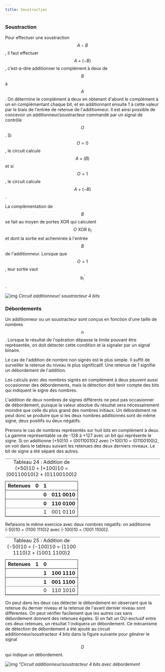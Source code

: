 ```yaml
---
title: Soustraction
---
```


### Soustraction

Pour effectuer une soustraction $$A - B$$, il faut effectuer $$A +
(-B)$$, c’est-à-dire additionner le complément à deux de $$B$$ à
$$A$$. On détermine le complément à deux en obtenant d'abord le
complément à un en complémentant chaque bit, et en additionnant ensuite
1 à cette valeur par le biais de l'entrée de retenue de l'additionneur. Il
est ainsi possible de concevoir un additionneur/soustracteur commandé
par un signal de contrôle $$O$$. Si $$O=0$$, le circuit calcule $$A +
(B)$$ et si $$O=1$$, le circuit calcule $$A + (-B)$$.

La complémentation de $$B$$ se fait au moyen de portes XOR qui
calculent $$O  \mbox{ XOR }  b_i$$ et dont la sortie est acheminée à l'entrée
$$B$$ de l'additionneur. Lorsque que $$O=1$$, leur sortie vaut
$$b_i^\prime$$.

![img]({{site.baseurl}}/img/add_sous.svg "Circuit additionneur/ soustracteur 4 bits")
*Circuit additionneur/ soustracteur 4 bits*

### Débordements

Un additionneur ou un soustracteur sont conçus en fonction d'une
taille de nombres $$n$$. Lorsque le résultat de l'opération dépasse la
limite pouvant être représentée, on doit détecter cette condition et
la signaler par un signal binaire.

Le cas de l'addition de nombre non signés est le plus simple. Il
suffit de surveiller la retenue du niveau le plus significatif. Une
retenue de 1 signifie un débordement de l'addition.

Les calculs avec des nombres signés en complément à deux peuvent aussi
occasionner des débordements, mais la détection doit tenir compte des
bits qui indiquent le signe des nombres.

L'addition de deux nombres de signes différents ne peut pas
occasionner de débordement, puisque la valeur absolue du résultat sera
nécessairement moindre que celle du plus grand des nombres
initiaux. Un débordement ne peut donc se produire que si les deux
nombres additionnés sont de même signe, deux positifs ou deux
négatifs.

Prenons le cas de nombres représentés sur huit bits en complément à
deux. La gamme représentable va de -128 à +127 avec un bit qui
représente le signe. Si on additionne (+50)10 = (00110010)2 avec
(+100)10 = (01100100)2, on voit dans le tableau suivant les retenues
des deux derniers niveaux. Le bit de signe a été séparé des autres.

<table id="orgf92473f" border="2" cellspacing="0" cellpadding="6" rules="groups" frame="hsides">
<caption class="t-above"><span class="table-number">Tableau 24 :</span> Addition de (+50)10 + (+100)10 = (00110010)2 + (01100100)2</caption>

<colgroup>
<col  class="org-left" />

<col  class="org-right" />

<col  class="org-right" />

<col  class="org-left" />
</colgroup>
<thead>
<tr>
<th scope="col" class="org-left">Retenues</th>
<th scope="col" class="org-right">0</th>
<th scope="col" class="org-right">1</th>
<th scope="col" class="org-left">&#xa0;</th>
</tr>


<tr>
<th scope="col" class="org-left">&#xa0;</th>
<th scope="col" class="org-right">&#xa0;</th>
<th scope="col" class="org-right">0</th>
<th scope="col" class="org-left">011 0010</th>
</tr>


<tr>
<th scope="col" class="org-left">&#xa0;</th>
<th scope="col" class="org-right">&#xa0;</th>
<th scope="col" class="org-right">0</th>
<th scope="col" class="org-left">110 0100</th>
</tr>
</thead>

<tbody>
<tr>
<td class="org-left">&#xa0;</td>
<td class="org-right">&#xa0;</td>
<td class="org-right">1</td>
<td class="org-left">001 0110</td>
</tr>
</tbody>
</table>

Refaisons le même exercice avec deux nombres négatifs: on additionne
(-50)10 = (1100 1110)2 avec (-100)10 = (1001 1100)2. 

<table id="orgeae1ca6" border="2" cellspacing="0" cellpadding="6" rules="groups" frame="hsides">
<caption class="t-above"><span class="table-number">Tableau 25 :</span> Addition de (-50)10 + (-100)10 = (1100 1110)2 + (1001 1100)2</caption>

<colgroup>
<col  class="org-left" />

<col  class="org-right" />

<col  class="org-right" />

<col  class="org-left" />
</colgroup>
<thead>
<tr>
<th scope="col" class="org-left">Retenues</th>
<th scope="col" class="org-right">1</th>
<th scope="col" class="org-right">0</th>
<th scope="col" class="org-left">&#xa0;</th>
</tr>


<tr>
<th scope="col" class="org-left">&#xa0;</th>
<th scope="col" class="org-right">&#xa0;</th>
<th scope="col" class="org-right">1</th>
<th scope="col" class="org-left">100 1110</th>
</tr>


<tr>
<th scope="col" class="org-left">&#xa0;</th>
<th scope="col" class="org-right">&#xa0;</th>
<th scope="col" class="org-right">1</th>
<th scope="col" class="org-left">001 1100</th>
</tr>
</thead>

<tbody>
<tr>
<td class="org-left">&#xa0;</td>
<td class="org-right">&#xa0;</td>
<td class="org-right">0</td>
<td class="org-left">110 1010</td>
</tr>
</tbody>
</table>

On peut dans les deux cas détecter le débordement en observant que la
retenue du dernier niveau et la retenue de l'avant dernier niveau sont
différentes. On peut vérifier facilement que les autres cas sans
débordement donnent des retenues égales. Si on fait un OU-exclusif
entre ces deux retenues, un résultat 1 indiquera un débordement. Ce
mécanisme de détection de débordement a été ajouté au circuit
additionneur/soustracteur 4 bits dans la figure suivante pour générer
le signal $$D$$ qui indique un débordement.

![img]({{site.baseurl}}/img/add_sous_deb.svg "Circuit additionneur/soustracteur 4 bits avec débordement")
*"Circuit additionneur/soustracteur 4 bits avec débordement*

